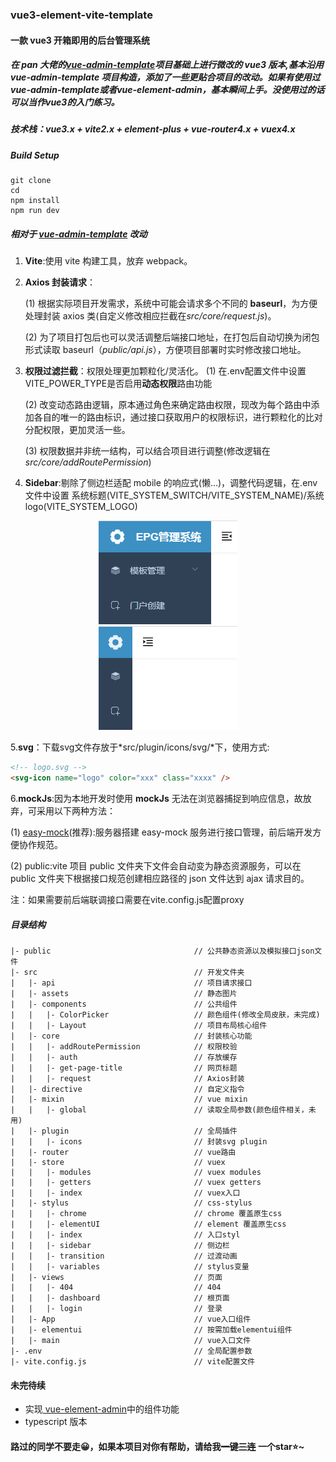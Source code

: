 ### vue3-element-vite-template

#### 一款 vue3 开箱即用的后台管理系统

##### 在 pan 大佬的<a href=https://github.com/PanJiaChen/vue-admin-template>vue-admin-template</a>项目基础上进行微改的 vue3 版本,基本沿用 vue-admin-template 项目构造，添加了一些更贴合项目的改动。如果有使用过vue-admin-template或者vue-element-admin，基本瞬间上手。没使用过的话可以当作vue3的入门练习。

##### 技术栈：vue3.x + vite2.x + element-plus + vue-router4.x + vuex4.x

##### Build Setup

```
git clone
cd
npm install
npm run dev
```

##### 相对于 <a href=https://github.com/PanJiaChen/vue-admin-template>vue-admin-template</a> 改动

1. **Vite**:使用 vite 构建工具，放弃 webpack。

2. **Axios 封装请求**：

   (1) 根据实际项目开发需求，系统中可能会请求多个不同的 **baseurl**，为方便处理封装 axios 类(自定义修改相应拦截在*src/core/request.js*)。

   (2) 为了项目打包后也可以灵活调整后端接口地址，在打包后自动切换为闭包形式读取 baseurl（*public/api.js*），方便项目部署时实时修改接口地址。

3. **权限过滤拦截**：权限处理更加颗粒化/灵活化。
    (1) 在.env配置文件中设置VITE_POWER_TYPE是否启用**动态权限**路由功能

    (2) 改变动态路由逻辑，原本通过角色来确定路由权限，现改为每个路由中添加各自的唯一的路由标识，通过接口获取用户的权限标识，进行颗粒化的比对分配权限，更加灵活一些。

    (3) 权限数据并非统一结构，可以结合项目进行调整(修改逻辑在*src/core/addRoutePermission*)

4. **Sidebar**:剔除了侧边栏适配 mobile 的响应式(懒...)，调整代码逻辑，在.env 文件中设置 系统标题(VITE_SYSTEM_SWITCH/VITE_SYSTEM_NAME)/系统logo(VITE_SYSTEM_LOGO)

  <figure align=center>
  	<img src=".\markpic\logo1.png">
      <img src=".\markpic\logo2.png">
  </figure>

5.**svg**：下载svg文件存放于*src/plugin/icons/svg/*下，使用方式:

```html
<!-- logo.svg -->
<svg-icon name="logo" color="xxx" class="xxxx" />
```

6.**mockJs**:因为本地开发时使用 **mockJs** 无法在浏览器捕捉到响应信息，故放弃，可采用以下两种方法：

  (1) <a href="https://github.com/easy-mock/easy-mock">easy-mock</a>(推荐):服务器搭建 easy-mock 服务进行接口管理，前后端开发方便协作规范。

  (2) public:vite 项目 public 文件夹下文件会自动变为静态资源服务，可以在 public 文件夹下根据接口规范创建相应路径的 json 文件达到 ajax 请求目的。

  注：如果需要前后端联调接口需要在vite.config.js配置proxy

##### 目录结构

```
|- public                                // 公共静态资源以及模拟接口json文件
|- src                                   // 开发文件夹
|   |- api                               // 项目请求接口
|   |- assets                            // 静态图片
|   |- components                        // 公共组件
|   |   |- ColorPicker                   // 颜色组件(修改全局皮肤，未完成)
|   |   |- Layout                        // 项目布局核心组件
|   |- core                              // 封装核心功能
|   |   |- addRoutePermission            // 权限校验
|   |   |- auth                          // 存放缓存
|   |   |- get-page-title                // 网页标题
|   |   |- request                       // Axios封装
|   |- directive                         // 自定义指令
|   |- mixin                             // vue mixin
|   |   |- global                        // 读取全局参数(颜色组件相关，未用)
|   |- plugin                            // 全局插件
|   |   |- icons                         // 封装svg plugin
|   |- router                            // vue路由
|   |- store                             // vuex
|   |   |- modules                       // vuex modules
|   |   |- getters                       // vuex getters
|   |   |- index                         // vuex入口
|   |- stylus                            // css-stylus
|   |   |- chrome                        // chrome 覆盖原生css
|   |   |- elementUI                     // element 覆盖原生css
|   |   |- index                         // 入口styl
|   |   |- sidebar                       // 侧边栏
|   |   |- transition                    // 过渡动画
|   |   |- variables                     // stylus变量
|   |- views                             // 页面
|   |   |- 404                           // 404
|   |   |- dashboard                     // 根页面
|   |   |- login                         // 登录
|   |- App                               // vue入口组件
|   |- elementui                         // 按需加载elementui组件
|   |- main                              // vue入口文件
|- .env                                  // 全局配置参数
|- vite.config.js                        // vite配置文件
```

#### 未完待续
- 实现<a href="https://github.com/PanJiaChen/vue-element-admin"> vue-element-admin</a>中的组件功能
- typescript 版本

#### 路过的同学不要走😀，如果本项目对你有帮助，请给我~~一键三连~~ 一个star⭐~
